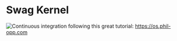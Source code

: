 # Swag Kernel
![Continuous integration](https://github.com/Eldolfin/swag_kernel/actions/workflows/rust.yml/badge.svg)
following this great tutorial: https://os.phil-opp.com
